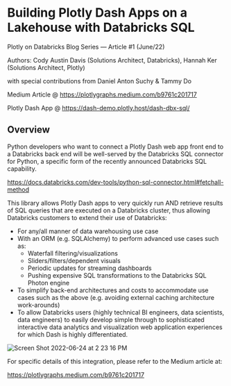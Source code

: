 # Building Plotly Dash Apps on a Lakehouse with Databricks SQL

Plotly on Databricks Blog Series — Article #1 (June/22)

Authors: 
Cody Austin Davis
 (Solutions Architect, Databricks), 
Hannah Ker
 (Solutions Architect, Plotly) 

with special contributions from Daniel Anton Suchy & Tammy Do

Medium Article @ https://plotlygraphs.medium.com/b9761c201717

Plotly Dash App @ https://dash-demo.plotly.host/dash-dbx-sql/

## Overview

Python developers who want to connect a Plotly Dash web app front end to a Databricks back end will be well-served by the Databricks SQL connector for Python, a specific form of the recently announced Databricks SQL capability.

https://docs.databricks.com/dev-tools/python-sql-connector.html#fetchall-method

This library allows Plotly Dash apps to very quickly run AND retrieve results of SQL queries that are executed on a Databricks cluster, thus allowing Databricks customers to extend their use of Databricks:

- For any/all manner of data warehousing use case
- With an ORM (e.g. SQLAlchemy) to perform advanced use cases such as:
    - Waterfall filtering/visualizations
    - Sliders/filters/dependent visuals
    - Periodic updates for streaming dashboards
    - Pushing expensive SQL transformations to the Databricks SQL Photon engine
- To simplify back-end architectures and costs to accommodate use cases such as the above (e.g. avoiding external caching architecture work-arounds)
- To allow Databricks users (highly technical BI engineers, data scientists, data engineers) to easily develop simple through to sophisticated interactive data analytics and visualization web application experiences for which Dash is highly differentiated.

![Screen Shot 2022-06-24 at 2 23 16 PM](https://user-images.githubusercontent.com/48504233/175695446-511ebc34-e45b-4a6e-9cbb-ebf109428ddf.png)


For specific details of this integration, please refer to the Medium article at:

https://plotlygraphs.medium.com/b9761c201717
